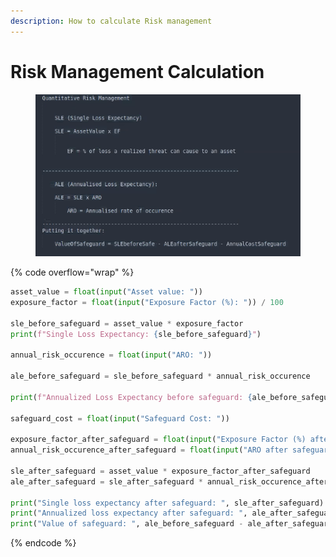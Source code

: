 ```yaml
---
description: How to calculate Risk management
---
```


# Risk Management Calculation



<figure><img src="../.gitbook/assets/image (9).png" alt=""><figcaption></figcaption></figure>

{% code overflow="wrap" %}
```python
asset_value = float(input("Asset value: "))
exposure_factor = float(input("Exposure Factor (%): ")) / 100

sle_before_safeguard = asset_value * exposure_factor
print(f"Single Loss Expectancy: {sle_before_safeguard}")

annual_risk_occurence = float(input("ARO: "))

ale_before_safeguard = sle_before_safeguard * annual_risk_occurence

print(f"Annualized Loss Expectancy before safeguard: {ale_before_safeguard}")

safeguard_cost = float(input("Safeguard Cost: "))

exposure_factor_after_safeguard = float(input("Exposure Factor (%) after safeguard: ")) / 100
annual_risk_occurence_after_safeguard = float(input("ARO after safeguard: "))

sle_after_safeguard = asset_value * exposure_factor_after_safeguard
ale_after_safeguard = sle_after_safeguard * annual_risk_occurence_after_safeguard

print("Single loss expectancy after safeguard: ", sle_after_safeguard)
print("Annualized loss expectancy after safeguard: ", ale_after_safeguard)
print("Value of safeguard: ", ale_before_safeguard - ale_after_safeguard - safeguard_cost)
```
{% endcode %}

